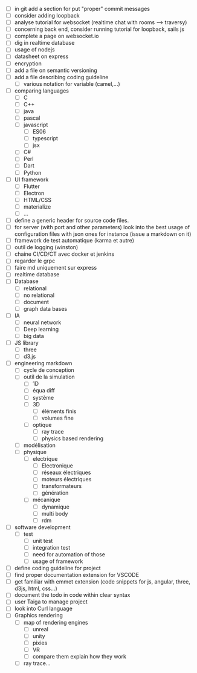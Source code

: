 - [ ] in git add a section for put "proper" commit messages
- [ ] consider adding loopback
- [ ] analyse tutorial for websocket (realtime chat with rooms --> traversy)
- [ ] concerning back end, consider running tutorial for loopback, sails js
- [ ] complete a page on websocket.io
- [ ] dig in realtime database
- [ ] usage of nodejs
- [ ] datasheet on express
- [ ] encryption
- [ ] add a file on semantic versioning
- [ ] add a file describing coding guideline
  - [ ] various notation for variable (camel,...)
- [ ] comparing languages
  - [ ] C
  - [ ] C++
  - [ ] java
  - [ ] pascal
  - [ ] javascript
    - [ ] ES06
    - [ ] typescript
    - [ ] jsx
  - [ ] C#
  - [ ] Perl
  - [ ] Dart
  - [ ] Python
- [ ] UI framework
  - [ ] Flutter
  - [ ] Electron
  - [ ] HTML/CSS
  - [ ] materialize
  - [ ] ...
- [ ] define a generic header for source code files. 
- [ ] for server (with port and other parameters) look into the best usage of configuration files with json ones for instance (issue a markdown on it)
- [ ] framework de test automatique (karma et autre)
- [ ] outil de logging (winston)
- [ ] chaine CI/CD/CT avec docker et jenkins
- [ ] regarder le grpc
- [ ] faire md uniquement sur express
- [ ] realtime database
- [ ] Database
  - [ ] relational
  - [ ] no relational
  - [ ] document
  - [ ] graph data bases
- [ ] IA
  - [ ] neural network
  - [ ] Deep learning
  - [ ] big data
- [ ] JS library
  - [ ] three
  - [ ] d3.js

- [ ] engineering markdown
  - [ ] cycle de conception
  - [ ] outil de la simulation
    - [ ] 1D
    - [ ] équa diff
    - [ ] système
    - [ ] 3D
      - [ ] éléments finis
      - [ ] volumes fine
    - [ ] optique
      - [ ] ray trace
      - [ ] physics based rendering
  - [ ] modélisation
  - [ ] physique
    - [ ] electrique
      - [ ] Electronique
      - [ ] réseaux électriques
      - [ ] moteurs électriques
      - [ ] transformateurs
      - [ ] génération
    - [ ] mécanique
      - [ ] dynamique
      - [ ] multi body
      - [ ] rdm
- [ ] software development
  - [ ] test
    - [ ] unit test
    - [ ] integration test
    - [ ] need for automation of those
    - [ ] usage of framework
- [ ] define coding guideline for project
- [ ] find proper documentation extension for VSCODE
- [ ] get familiar with emmet extension (code snippets for js, angular, three, d3js, html, css...)
- [ ] document the todo in code within clear syntax
- [ ] user Taiga to manage project
- [ ] look into Curl language
- [ ] Graphics rendering
  - [ ] map of rendering engines
    - [ ] unreal
    - [ ] unity
    - [ ] pixies
    - [ ] VR
    - [ ] compare them explain how they work
  - [ ] ray trace...

